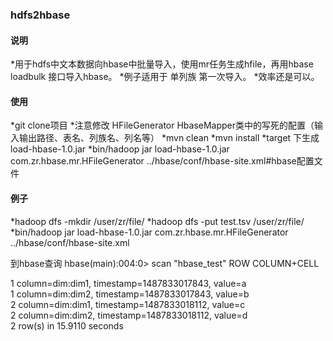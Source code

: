 ### hdfs2hbase
#### 说明
*用于hdfs中文本数据向hbase中批量导入，使用mr任务生成hfile，再用hbase loadbulk 接口导入hbase。
*例子适用于 单列族 第一次导入。
*效率还是可以。

#### 使用
*git clone项目
*注意修改 HFileGenerator HbaseMapper类中的写死的配置（输入输出路径、表名、列族名、列名等）
*mvn clean
*mvn install
*target 下生成 load-hbase-1.0.jar
*bin/hadoop jar load-hbase-1.0.jar com.zr.hbase.mr.HFileGenerator ../hbase/conf/hbase-site.xml#hbase配置文件

#### 例子
*hadoop dfs -mkdir /user/zr/file/
*hadoop dfs -put test.tsv /user/zr/file/
*bin/hadoop jar load-hbase-1.0.jar com.zr.hbase.mr.HFileGenerator ../hbase/conf/hbase-site.xml

到hbase查询
hbase(main):004:0> scan "hbase_test"
ROW                                      COLUMN+CELL                                                                                                          


 1                                       column=dim:dim1, timestamp=1487833017843, value=a                                                                    
 1                                       column=dim:dim2, timestamp=1487833017843, value=b                                                                    
 2                                       column=dim:dim1, timestamp=1487833018112, value=c                                                                    
 2                                       column=dim:dim2, timestamp=1487833018112, value=d                                                                    
2 row(s) in 15.9110 seconds
